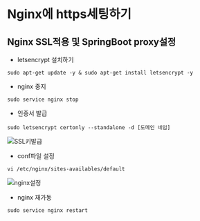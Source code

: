 # Nginx에 https세팅하기

## Nginx SSL적용 및 SpringBoot proxy설정
* letsencrypt 설치하기
```
sudo apt-get update -y & sudo apt-get install letsencrypt -y
```
* nginx 중지
```
sudo service nginx stop
```
* 인증서 발급
```
sudo letsencrypt certonly --standalone -d [도메인 네임]
```
![SSL키발급]()

* conf파일 설정
```
vi /etc/nginx/sites-availables/default
```

![nginx설정]()


* nginx 재가동
```
sudo service nginx restart
```
